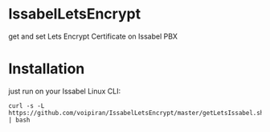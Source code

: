 # IssabelLetsEncrypt
get and set Lets Encrypt Certificate on Issabel PBX

# Installation
just run on your Issabel Linux CLI:
```
curl -s -L https://github.com/voipiran/IssabelLetsEncrypt/master/getLetsIssabel.sh | bash
```

